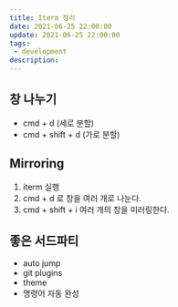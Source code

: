```yaml
---
title: Iterm 정리
date: 2021-06-25 22:00:00
update: 2021-06-25 22:00:00
tags:
 - development
description:
---
```


## 창 나누기

- cmd + d (세로 분할)
- cmd + shift + d (가로 분할)

## Mirroring

1. iterm 실행
2. cmd + d 로 창을 여러 개로 나눈다.
3. cmd + shift + i 여러 개의 창을 미러링한다.

## 좋은 서드파티

- auto jump
- git plugins
- theme
- 명령어 자동 완성
